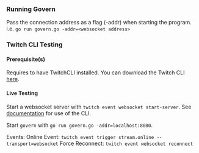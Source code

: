 ### Running Govern

Pass the connection address as a flag (-addr) when starting the program. i.e. `go run govern.go -addr=<websocket address>`
### Twitch CLI Testing

#### Prerequisite(s)
Requires to have TwitchCLI installed. You can download the Twitch CLI [here](https://dev.twitch.tv/docs/cli/).

#### Live Testing
Start a websocket server with `twitch event websocket start-server`. See [documentation](https://dev.twitch.tv/docs/cli/websocket-event-command/) for use of the CLI.

Start `govern` with `go run govern.go -addr=localhost:8080`.

Events:
    Online Event:
    `twitch event trigger stream.online --transport=websocket`
    Force Reconnect:
    `twitch event websocket reconnect`